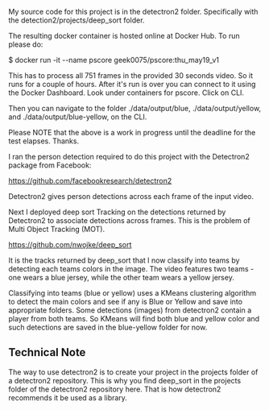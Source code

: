 My source code for this project is in the detectron2 folder. Specifically with the detection2/projects/deep_sort folder.

The resulting docker container is hosted online at Docker Hub. To run please do:

$ docker run -it --name pscore geek0075/pscore:thu_may19_v1

This has to process all 751 frames in the provided 30 seconds video. So it runs for a couple of hours. After it's run is over you can connect to it using the Docker Dashboard. Look under containers for pscore. Click on CLI. 

Then you can navigate to the folder ./data/output/blue, ./data/output/yellow, and ./data/output/blue-yellow, on the CLI.  

Please NOTE that the above is a work in progress until the deadline for the test elapses. Thanks.

I ran the person detection required to do this project with the Detectron2 package from Facebook: 

https://github.com/facebookresearch/detectron2

Detectron2 gives person detections across each frame of the input video.

Next I deployed deep sort Tracking on the detections returned by Detectron2 to associate detections across frames. This is the problem of Multi Object Tracking (MOT).

https://github.com/nwojke/deep_sort

It is the tracks returned by deep_sort that I now classify into teams by detecting each teams colors in the image. The video features two teams - one wears a blue jersey, while the other team wears a yellow jersey.

Classifying into teams (blue or yellow) uses a KMeans clustering algorithm to detect the main colors and see if any is Blue or Yellow and save into appropriate folders. Some detections (images) from detectron2 contain a player from both teams. So KMeans will find both blue and yellow color and such detections are saved in the blue-yellow folder for now.

## Technical Note

The way to use detectron2 is to create your project in the projects folder of a detectron2 repository. This is why you find deep_sort in the projects folder of the detectron2 repository here. That is how detectron2 recommends it be used as a library.